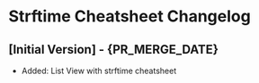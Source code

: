 # Strftime Cheatsheet Changelog

## [Initial Version] - {PR_MERGE_DATE}

- Added: List View with strftime cheatsheet
